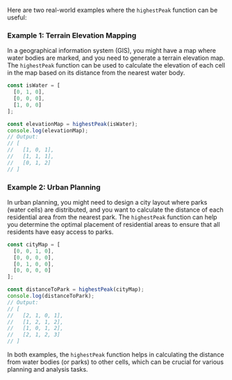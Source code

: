 Here are two real-world examples where the `highestPeak` function can be useful:

### Example 1: Terrain Elevation Mapping
In a geographical information system (GIS), you might have a map where water bodies are marked, and you need to generate a terrain elevation map. The `highestPeak` function can be used to calculate the elevation of each cell in the map based on its distance from the nearest water body.

```javascript
const isWater = [
  [0, 1, 0],
  [0, 0, 0],
  [1, 0, 0]
];

const elevationMap = highestPeak(isWater);
console.log(elevationMap);
// Output:
// [
//   [1, 0, 1],
//   [1, 1, 1],
//   [0, 1, 2]
// ]
```

### Example 2: Urban Planning
In urban planning, you might need to design a city layout where parks (water cells) are distributed, and you want to calculate the distance of each residential area from the nearest park. The `highestPeak` function can help you determine the optimal placement of residential areas to ensure that all residents have easy access to parks.

```javascript
const cityMap = [
  [0, 0, 1, 0],
  [0, 0, 0, 0],
  [0, 1, 0, 0],
  [0, 0, 0, 0]
];

const distanceToPark = highestPeak(cityMap);
console.log(distanceToPark);
// Output:
// [
//   [2, 1, 0, 1],
//   [1, 2, 1, 2],
//   [1, 0, 1, 2],
//   [2, 1, 2, 3]
// ]
```

In both examples, the `highestPeak` function helps in calculating the distance from water bodies (or parks) to other cells, which can be crucial for various planning and analysis tasks.

